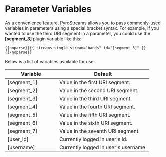 # Parameter Variables

<p>As a convenience feature, PyroStreams allows you to pass commonly-used variables in parameters using a special bracket syntax. For example, if you wanted to use the third URI segment in a parameter, you could use the <strong>[segment_3]</strong> plugin variable like this:</p>

<pre class="prettify"><code class="language-html">{{noparse}}{{ streams:single stream="bands" id="[segment_3]" }}{{/noparse}}</code></pre>

<p>Below is a list of variables available for use:</p>

<table cellpadding="0" cellspacing="0" class="docs_table"> 
	<thead> 
		<tr>
			<th width="150">Variable</th>
			<th>Default</th> 
		</tr> 
	</thead> 
	<tbody> 
	<tr> 
 		<td>[segment_1]</td> 
		<td>Value in the first URI segment.</td> 
	</tr>
	<tr> 
 		<td>[segment_2]</td> 
		<td>Value in the second URI segment.</td> 
	</tr>
	<tr> 
 		<td>[segment_3]</td> 
		<td>Value in the third URI segment.</td> 
	</tr>
	<tr> 
 		<td>[segment_4]</td> 
		<td>Value in the fourth URI segment.</td> 
	</tr>
	<tr> 
 		<td>[segment_5]</td> 
		<td>Value in the fifth URI segment.</td> 
	</tr>
	<tr> 
 		<td>[segment_6]</td> 
		<td>Value in the sixth URI segment.</td> 
	</tr>
	<tr> 
 		<td>[segment_7]</td> 
		<td>Value in the seventh URI segment.</td> 
	</tr>
	<tr> 
 		<td>[user_id]</td> 
		<td>Currently logged in user's id.</td> 
	</tr>
	<tr> 
 		<td>[username]</td> 
		<td>Currently logged in user's username.</td> 
	</tr>
</table>